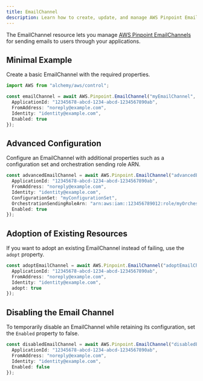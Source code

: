 ```yaml
---
title: EmailChannel
description: Learn how to create, update, and manage AWS Pinpoint EmailChannels using Alchemy Cloud Control.
---
```


The EmailChannel resource lets you manage [AWS Pinpoint EmailChannels](https://docs.aws.amazon.com/pinpoint/latest/userguide/) for sending emails to users through your applications.

## Minimal Example

Create a basic EmailChannel with the required properties.

```ts
import AWS from "alchemy/aws/control";

const emailChannel = await AWS.Pinpoint.EmailChannel("myEmailChannel", {
  ApplicationId: "12345678-abcd-1234-abcd-1234567890ab",
  FromAddress: "noreply@example.com",
  Identity: "identity@example.com",
  Enabled: true
});
```

## Advanced Configuration

Configure an EmailChannel with additional properties such as a configuration set and orchestration sending role ARN.

```ts
const advancedEmailChannel = await AWS.Pinpoint.EmailChannel("advancedEmailChannel", {
  ApplicationId: "12345678-abcd-1234-abcd-1234567890ab",
  FromAddress: "noreply@example.com",
  Identity: "identity@example.com",
  ConfigurationSet: "myConfigurationSet",
  OrchestrationSendingRoleArn: "arn:aws:iam::123456789012:role/myOrchestrationRole",
  Enabled: true
});
```

## Adoption of Existing Resources

If you want to adopt an existing EmailChannel instead of failing, use the `adopt` property.

```ts
const adoptEmailChannel = await AWS.Pinpoint.EmailChannel("adoptEmailChannel", {
  ApplicationId: "12345678-abcd-1234-abcd-1234567890ab",
  FromAddress: "noreply@example.com",
  Identity: "identity@example.com",
  adopt: true
});
```

## Disabling the Email Channel

To temporarily disable an EmailChannel while retaining its configuration, set the `Enabled` property to false.

```ts
const disabledEmailChannel = await AWS.Pinpoint.EmailChannel("disabledEmailChannel", {
  ApplicationId: "12345678-abcd-1234-abcd-1234567890ab",
  FromAddress: "noreply@example.com",
  Identity: "identity@example.com",
  Enabled: false
});
```